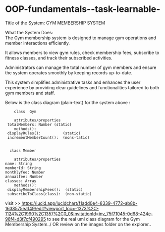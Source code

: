 # OOP-fundamentals--task-learnable-



Title of the System: GYM MEMBERSHIP SYSTEM

What the System Does:  
The Gym membership system is designed to manage gym operations and member interactions efficiently. 

It allows members to view gym rules, check membership fees, subscribe to fitness classes, and track their subscribed activities.

 Administrators can manage the total number of gym members and ensure the system operates smoothly by keeping records up-to-date.  

This system simplifies administrative tasks and enhances the user experience by providing clear guidelines and functionalities tailored to both gym members and staff.

Below is the class diagram (plain-text) for the system above :


        class  Gym  

        attributes/properties   
     totalMembers: Number (static)
        methods():
     displayRules():          (static)
     incrementMemberCount():  (nons-tatic)


      class Member        

        attributes/properties
    name: String         
    memberId: String 
    monthlyfee: Number
    annualfee: Number    
    classes: Array       
        methods():
     displayMembershipFees():  (static)
     subscribeToClass(class):  (non-static)



visit >>  https://lucid.app/lucidchart/f1add0e4-8339-4772-ab8b-1638575ea149/edit?viewport_loc=-1373%2C-1124%2C1990%2C1357%2C0_0&invitationId=inv_75f71045-0d68-424e-98f4-d3f7cf490295 
to see the real uml class diagram for the Gym Membership System../ OR 
review on the images folder on the explorer..
